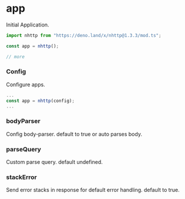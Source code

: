 # app
Initial Application.

```js
import nhttp from "https://deno.land/x/nhttp@1.3.3/mod.ts";

const app = nhttp();

// more
```

### Config
Configure apps.

```js
...
const app = nhttp(config);
...
```
### bodyParser
Config body-parser. default to true or auto parses body.
### parseQuery
Custom parse query. default undefined.
### stackError
Send error stacks in response for default error handling. default to true.